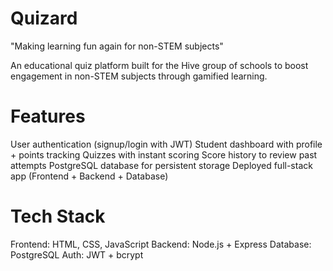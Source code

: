 # Quizard

"Making learning fun again for non-STEM subjects"

An educational quiz platform built for the Hive group of schools to boost engagement in non-STEM subjects through gamified learning.

# Features

User authentication (signup/login with JWT)
Student dashboard with profile + points tracking
Quizzes with instant scoring
Score history to review past attempts
PostgreSQL database for persistent storage
Deployed full-stack app (Frontend + Backend + Database)

# Tech Stack

Frontend: HTML, CSS, JavaScript
Backend: Node.js + Express
Database: PostgreSQL
Auth: JWT + bcrypt
